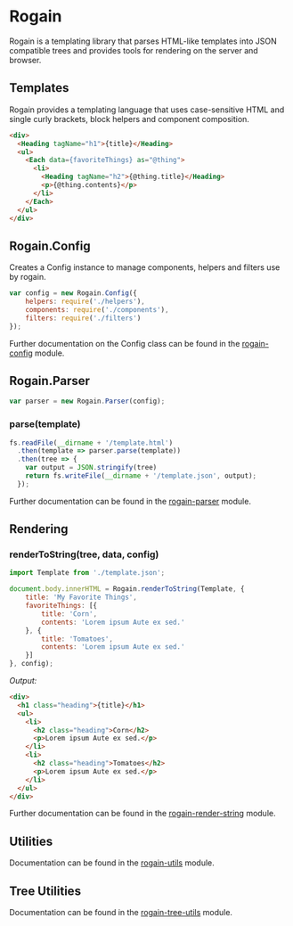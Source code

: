 # Rogain

Rogain is a templating library that parses HTML-like templates into JSON compatible trees and provides tools for rendering on the server and browser.


## Templates

Rogain provides a templating language that uses case-sensitive HTML and single curly brackets, block helpers and component composition.

```html
<div>
  <Heading tagName="h1">{title}</Heading>
  <ul>
    <Each data={favoriteThings} as="@thing">
      <li>
        <Heading tagName="h2">{@thing.title}</Heading>
        <p>{@thing.contents}</p>
      </li>
    </Each>
  </ul>
</div>
```


## Rogain.Config

Creates a Config instance to manage components, helpers and filters use by rogain.

```js
var config = new Rogain.Config({
    helpers: require('./helpers'),
    components: require('./components'),
    filters: require('./filters')
});
```

Further documentation on the Config class can be found in the [rogain-config](https://github.com/krambuhl/rogain-config) module.


## Rogain.Parser

```js
var parser = new Rogain.Parser(config);
```

### parse(template)

```js
fs.readFile(__dirname + '/template.html')
  .then(template => parser.parse(template))
  .then(tree => {
    var output = JSON.stringify(tree)
    return fs.writeFile(__dirname + '/template.json', output);
  });
```

Further documentation can be found in the [rogain-parser](https://github.com/krambuhl/rogain-parser) module.


## Rendering

### renderToString(tree, data, config)

```js
import Template from './template.json';

document.body.innerHTML = Rogain.renderToString(Template, {
    title: 'My Favorite Things',
    favoriteThings: [{
        title: 'Corn',
        contents: 'Lorem ipsum Aute ex sed.'
    }, {
        title: 'Tomatoes',
        contents: 'Lorem ipsum Aute ex sed.'
    }]
}, config);
```

_Output:_

```html
<div>
  <h1 class="heading">{title}</h1>
  <ul>
    <li>
      <h2 class="heading">Corn</h2>
      <p>Lorem ipsum Aute ex sed.</p>
    </li>
    <li>
      <h2 class="heading">Tomatoes</h2>
      <p>Lorem ipsum Aute ex sed.</p>
    </li>
  </ul>
</div>
```

Further documentation can be found in the [rogain-render-string](https://github.com/krambuhl/rogain-render-string) module. 


## Utilities

Documentation can be found in the [rogain-utils](https://github.com/krambuhl/rogain-utils) module.


## Tree Utilities

Documentation can be found in the [rogain-tree-utils](https://github.com/krambuhl/rogain-tree-utils) module.

